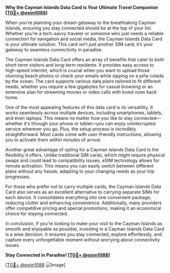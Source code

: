 **Why the Cayman Islands Data Card is Your Ultimate Travel Companion [[TG💪+ @esim1088](https://t.me/s/esim1088)]**

When you're planning your dream getaway to the breathtaking Cayman Islands, ensuring you stay connected should be at the top of your list. Whether you’re a tech-savvy traveler or someone who just needs a reliable connection for navigation and social media, the Cayman Islands Data Card is your ultimate solution. This card isn’t just another SIM card; it’s your gateway to seamless connectivity in paradise.

The Cayman Islands Data Card offers an array of benefits that cater to both short-term visitors and long-term residents. It provides easy access to high-speed internet, which is crucial when you want to upload those stunning beach photos or check your emails while sipping on a piña colada by the ocean. The card supports various data plans tailored to fit different needs, whether you require a few gigabytes for casual browsing or an extensive plan for streaming movies or video calls with loved ones back home.

One of the most appealing features of this data card is its versatility. It works seamlessly across multiple devices, including smartphones, tablets, and even laptops. This means no matter how you like to stay connected—whether it's through your phone or tablet—you can enjoy uninterrupted service wherever you go. Plus, the setup process is incredibly straightforward. Most cards come with user-friendly instructions, allowing you to activate them within minutes of arrival.

Another great advantage of opting for a Cayman Islands Data Card is the flexibility it offers. Unlike traditional SIM cards, which might require physical swaps and could lead to compatibility issues, eSIM technology allows for remote activation. This means you can easily switch between different plans without any hassle, adapting to your changing needs as your trip progresses. 

For those who prefer not to carry multiple cards, the Cayman Islands Data Card also serves as an excellent alternative to carrying separate SIMs for each device. It consolidates everything into one convenient package, reducing clutter and enhancing convenience. Additionally, many providers offer competitive pricing and special promotions, making it an economical choice for staying connected.

In conclusion, if you’re looking to make your visit to the Cayman Islands as smooth and enjoyable as possible, investing in a Cayman Islands Data Card is a wise decision. It ensures you stay connected, explore effortlessly, and capture every unforgettable moment without worrying about connectivity issues. 

**Stay Connected in Paradise! [[TG💪+ @esim1088](https://t.me/s/esim1088)]**

[[TG💪+ @esim1088](https://t.me/s/esim1088) ![Image](https://i.postimg.cc/Y0z9fWf4/image.png)]